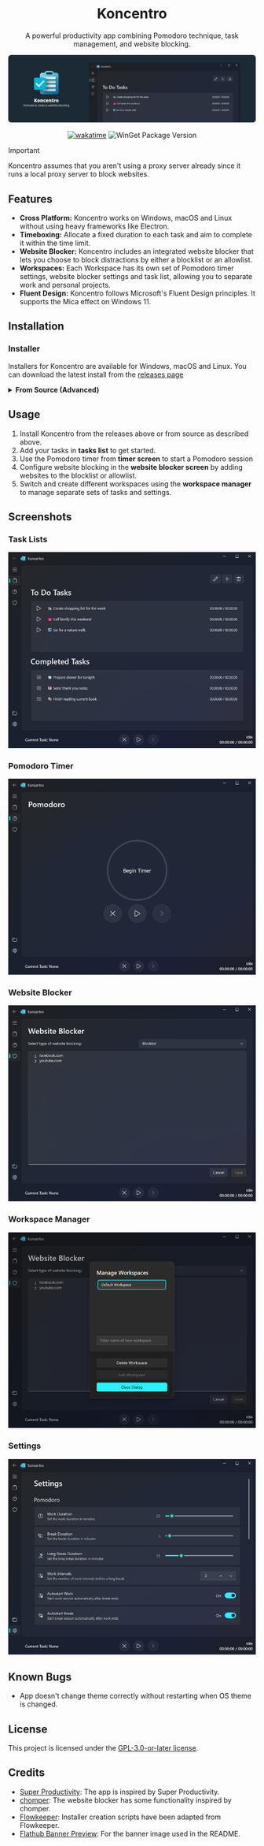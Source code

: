 <h1 align="center">Koncentro</h1>

<p align="center">A powerful productivity app combining Pomodoro technique, task management, and website blocking.</p>

<p align="center">
  <img src="screenshots/banner.png" alt="Koncentro Banner" />
</p>

<div align="center">

  [![wakatime](https://wakatime.com/badge/github/kun-codes/koncentro.svg?style=flat-square)](https://wakatime.com/badge/github/kun-codes/koncentro)
  ![WinGet Package Version](https://img.shields.io/winget/v/BishwaSaha.Koncentro?style=flat-square)

</div>

> [!IMPORTANT]
> Koncentro assumes that you aren't using a proxy server already since it runs a local proxy server to block websites.

## Features

- **Cross Platform:** Koncentro works on Windows, macOS and Linux without using heavy frameworks like Electron.
- **Timeboxing:** Allocate a fixed duration to each task and aim to complete it within the time limit.
- **Website Blocker:** Koncentro includes an integrated website blocker that lets you choose to block distractions by either a blocklist or an allowlist.
- **Workspaces:** Each Workspace has its own set of Pomodoro timer settings, website blocker settings and task list, allowing you to separate work and personal projects.
- **Fluent Design:** Koncentro follows Microsoft's Fluent Design principles. It supports the Mica effect on Windows 11.


## Installation

### Installer

Installers for Koncentro are available for Windows, macOS and Linux. You can download the latest install from the [releases page](https://github.com/kun-codes/Koncentro/releases/latest)

<details>
<summary><strong>From Source (Advanced)</strong></summary>

#### From Source

- Install [Python 3.12](https://www.python.org/downloads/) if you haven't already.
- Install [Poetry](https://python-poetry.org/docs/#installing-with-the-official-installer)
- Clone the repository using the command
```sh
git clone https://github.com/kun-codes/Koncentro.git
```
- Change the directory to the repository
```sh
cd Koncentro
```
- Install the dependencies using poetry
```sh
poetry install
```
- Run the app using the command
```sh
poetry run python src
```
</details>

## Usage

1. Install Koncentro from the releases above or from source as described above.
2. Add your tasks in **tasks list** to get started.
3. Use the Pomodoro timer from **timer screen** to start a Pomodoro session
4. Configure website blocking in the **website blocker screen** by adding websites to the blocklist or allowlist.
5. Switch and create different workspaces using the **workspace manager** to manage separate sets of tasks and settings.

## Screenshots

### Task Lists
![To Do Task List](screenshots/win_tasks_list.png)

### Pomodoro Timer
![Pomodoro Timer](screenshots/win_pomodoro_timer.png)

### Website Blocker
![Website Blocker](screenshots/win_website_blocker.png)

### Workspace Manager
![Workspace Manager](screenshots/win_workspace_manager.png)

### Settings
![Settings](screenshots/win_settings.png)

## Known Bugs

- App doesn't change theme correctly without restarting when OS theme is changed.

## License
This project is licensed under the [GPL-3.0-or-later license](LICENSE).

## Credits

- [Super Productivity](https://github.com/johannesjo/super-productivity): The app is inspired by Super Productivity.
- [chomper](https://github.com/aniketpanjwani/chomper): The website blocker has some functionality inspired by chomper.
- [Flowkeeper](https://github.com/flowkeeper-org/fk-desktop): Installer creation scripts have been adapted from Flowkeeper.
- [Flathub Banner Preview](https://docs.flathub.org/banner-preview): For the banner image used in the README.
